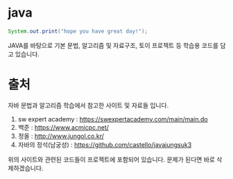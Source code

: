 # java

```java
System.out.print("hope you have great day!");
```

JAVA를 바탕으로 기본 문법, 알고리즘 및 자료구조, 토이 프로젝트 등 학습용 코드를 담고 있습니다.

# 출처

자바 문법과 알고리즘 학습에서 참고한 사이트 및 자료들 입니다. 

1. sw expert academy : https://swexpertacademy.com/main/main.do
2. 백준 : https://www.acmicpc.net/
3. 정올 : http://www.jungol.co.kr/
4. 자바의 정석(남궁성) : https://github.com/castello/javajungsuk3

위의 사이트와 관련된 코드들이 프로젝트에 포함되어 있습니다. 문제가 된다면 바로 삭제하겠습니다.
 
